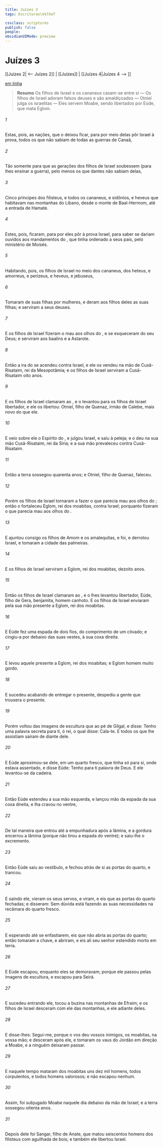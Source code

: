 ```yaml
---
title: Juízes 3
tags: Escrituras\VelhoT

cssclass: scriptures
publish: false
people:
obsidianUIMode: preview
---
```


# Juízes 3
[[Juízes 2| <-- Juízes 2]] | [[Juízes]] | [[Juízes 4|Juízes 4 --> ]]

[em linha](https://churchofjesuschrist.org/study/scriptures/ot/judg/3?lang=por)

> __Resumo__
Os filhos de Israel e os cananeus casam-se entre si — Os filhos de Israel adoram falsos deuses e são amaldiçoados — Otniel julga os israelitas — Eles servem Moabe, sendo libertados por Eúde, que mata Eglom.

###### 1 
Estas, pois,  as nações, que o  deixou ficar, para por meio delas pôr Israel à prova,  todos os que não sabiam de todas as guerras de Canaã,

###### 2 
Tão somente para que as gerações dos filhos de Israel  soubessem (para lhes ensinar a guerra), pelo menos os que dantes não sabiam delas,

###### 3 
Cinco príncipes dos filisteus, e todos os cananeus, e sidônios, e heveus que habitavam nas montanhas do Líbano, desde o monte de Baal-Hermom, até a entrada de Hamate.

###### 4 
Estes, pois, ficaram, para por eles pôr à prova Israel, para saber se dariam ouvidos aos mandamentos do , que tinha ordenado a seus pais, pelo ministério de Moisés.

###### 5 
Habitando, pois, os filhos de Israel no meio dos cananeus, dos heteus, e amorreus, e perizeus, e heveus, e jebuseus,

###### 6 
Tomaram de suas filhas  por mulheres, e deram aos filhos deles as suas filhas; e serviram a seus deuses.

###### 7 
E os filhos de Israel fizeram o  mau aos olhos do , e se esqueceram do  seu Deus; e serviram aos baalins e a Astarote.

###### 8 
Então a ira do  se acendeu contra Israel, e ele os vendeu na mão de Cusã-Risataim, rei da Mesopotâmia; e os filhos de Israel serviram a Cusã-Risataim oito anos.

###### 9 
E os filhos de Israel clamaram ao , e o  levantou para os filhos de Israel  libertador, e ele os libertou: Otniel, filho de Quenaz, irmão de Calebe, mais novo do que ele.

###### 10 
E veio sobre ele o Espírito do , e julgou Israel, e saiu à peleja; e o  deu na sua mão Cusã-Risataim, rei da Síria; e a sua mão prevaleceu contra Cusã-Risataim.

###### 11 
Então a terra sossegou quarenta anos; e Otniel, filho de Quenaz, faleceu.

###### 12 
Porém os filhos de Israel tornaram a fazer o que parecia mau aos olhos do ; então o  fortaleceu Eglom, rei dos moabitas, contra Israel; porquanto fizeram o que parecia mau aos olhos do .

###### 13 
E ajuntou consigo os filhos de Amom e os amalequitas, e foi, e derrotou Israel, e tomaram a cidade das palmeiras.

###### 14 
E os filhos de Israel serviram a Eglom, rei dos moabitas, dezoito anos.

###### 15 
Então os filhos de Israel clamaram ao , e o  lhes levantou  libertador, Eúde, filho de Gera, benjamita, homem canhoto. E os filhos de Israel enviaram pela sua mão  presente a Eglom, rei dos moabitas.

###### 16 
E Eúde fez uma espada de dois fios, do comprimento de um côvado; e cingiu-a por debaixo das suas vestes, à sua coxa direita.

###### 17 
E levou aquele presente a Eglom, rei dos moabitas; e  Eglom homem muito gordo.

###### 18 
E sucedeu  acabando de entregar o presente, despediu a gente que trouxera o presente.

###### 19 
Porém voltou das imagens de escultura que  ao pé de Gilgal, e disse: Tenho uma palavra secreta para ti, ó rei, o qual disse: Cala-te. E todos os que lhe assistiam saíram de diante dele.

###### 20 
E Eúde aproximou-se dele, em um quarto fresco, que tinha só para si, onde estava assentado, e disse Eúde: Tenho para ti  palavra de Deus. E ele levantou-se da cadeira.

###### 21 
Então Eúde estendeu a sua mão esquerda, e lançou mão da espada da sua coxa direita, e lha cravou no ventre,

###### 22 
De tal maneira que entrou até a empunhadura após a lâmina, e a gordura encerrou a lâmina (porque não tirou a espada do ventre); e saiu-lhe o excremento.

###### 23 
Então Eúde saiu ao vestíbulo, e fechou atrás de si as portas do quarto, e  trancou.

###### 24 
E saindo ele, vieram os seus servos, e viram, e eis que as portas do quarto  fechadas; e disseram: Sem dúvida está fazendo as suas necessidades na recâmara do quarto fresco.

###### 25 
E esperando até se enfastiarem, eis que não abria as portas do quarto; então tomaram a chave, e abriram, e eis ali seu senhor estendido morto em terra.

###### 26 
E Eúde escapou, enquanto eles se demoravam; porque ele passou pelas imagens de escultura, e escapou para Seirá.

###### 27 
E sucedeu  entrando ele, tocou a buzina nas montanhas de Efraim; e os filhos de Israel desceram com ele das montanhas, e ele adiante deles.

###### 28 
E disse-lhes: Segui-me, porque o  vos deu vossos inimigos, os moabitas, na vossa mão; e desceram após ele, e tomaram os vaus do Jordão em direção a Moabe, e a ninguém deixaram passar.

###### 29 
E naquele tempo mataram dos moabitas uns dez mil homens, todos corpulentos, e todos homens valorosos; e não escapou nenhum.

###### 30 
Assim, foi subjugado Moabe naquele dia debaixo da mão de Israel; e a terra sossegou oitenta anos.

###### 31 
Depois dele foi Sangar, filho de Anate, que matou seiscentos homens dos filisteus com  aguilhada de bois; e também ele libertou Israel.

